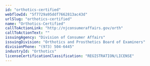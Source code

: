 ```yaml
---
id: "orthotics-certified"
webflowId: "5f7729a95ddf7662813ac43d"
urlSlug: "orthotics-certified"
name: "Orthotics-Certified"
callToActionLink: "http://njconsumeraffairs.gov/orth"
callToActionText: ""
issuingAgency: "Division of Consumer Affairs"
issuingDivision: "Orthotics and Prosthetics Board of Examiners"
divisionPhone: "(973) 504-6445"
industryId: "Orthotics"
licenseCertificationClassification: "REGISTRATION/LICENSE"
---
```

